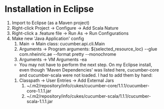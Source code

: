 Installation in Eclipse
================
 1. Import to Eclipse (as a Maven project)
 1. Right-click Project -> Configure -> Add Scala Nature
 1. Right-click a .feature file -> Run As -> Run Configurations
 1. Make new 'Java Application' config
    1. Main -> Main class: cucumber.api.cli.Main
    1. Arguments -> Program arguments:
        ${selected_resource_loc}
        --glue com.nheinric.ae
        --format pretty
        --monochrome
    1. Arguments -> VM Arguments
        -ea
    * You may not have to perform the next step. On my Eclipse install, even though 'Maven Dependencies' was listed here, cucumber-core and cucumber-scala were not loaded. I had to add them by hand:
    1. Classpath -> User Entries -> Add External Jars
        1. ~/.m2/repository/info/cukes/cucumber-core/1.1.1/cucumber-core-1.1.1.jar
        1. ~/.m2/repository/info/cukes/cucumber-scala/1.1.1/cucumber-scala-1.1.1.jar
